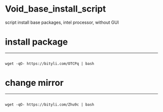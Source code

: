 # Void_base_install_script
script install base packages, intel processor, without GUI


# install package
***

```shell

wget -qO- https://bityli.com/OTCPq | bash

```

# change mirror
***

```shell

wget -qO- https://bityli.com/Zhu9c | bash

```
